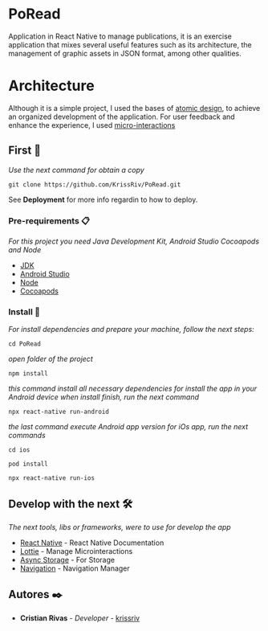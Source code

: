 # PoRead
Application in React Native to manage publications, it is an exercise application that mixes several useful features such as its architecture, the management of graphic assets in JSON format, among other qualities.

# Architecture
Although it is a simple project, I used the bases of [atomic design](https://atomicdesign.bradfrost.com/chapter-2/), to achieve an organized development of the application.
For user feedback and enhance the experience, I used [micro-interactions](https://www.hiberus.com/crecemos-contigo/como-las-microinteracciones-mejoran-la-ux/)

## First 🚀

_Use the next command for obtain a copy_ 
```
git clone https://github.com/KrissRiv/PoRead.git
```

See **Deployment** for more info regardin to how to deploy.


### Pre-requirements 📋

_For this project you need Java Development Kit, Android Studio Cocoapods and Node_

* [JDK](https://www.oracle.com/java/technologies/javase-jdk14-downloads.html)
* [Android Studio](https://developer.android.com/studio)
* [Node](https://nodejs.org/es/download/)
* [Cocoapods](https://cocoapods.org/)

### Install 🔧

_For install dependencies and prepare your machine, follow the next steps:_

```
cd PoRead
```
_open folder of the project_
```
npm install
```
_this command install all necessary dependencies for install the app in your Android device_
_when install finish, run the next command_
```
npx react-native run-android
```
_the last command execute Android app version_
_for iOs app, run the next commands_
```
cd ios
```
```
pod install
```
```
npx react-native run-ios
```

## Develop with the next 🛠️

_The next tools, libs or frameworks, were to use for develop the app_

* [React Native](https://reactnative.dev/) - React Native Documentation
* [Lottie](https://docs.expo.io/versions/v37.0.0/sdk/lottie/) - Manage Microinteractions
* [Async Storage](https://react-native-community.github.io/async-storage/) - For Storage
* [Navigation](https://reactnavigation.org/) - Navigation Manager

## Autores ✒️

* **Cristian Rivas** - *Developer* - [krissriv](https://github.com/KrissRiv)
